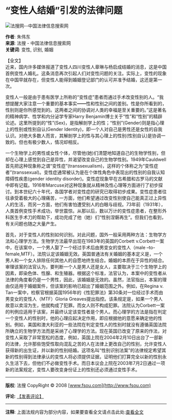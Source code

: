 # “变性人结婚”引发的法律问题

![法搜网--中国法律信息搜索网](http://www.fsou.com/images/fasou_logo.gif)

**作者**: 朱伟东  
**来源**: 法搜 - 中国法律信息搜索网  
**关键词**: 变性, 识别, 婚姻  

【全文】  
近来，国内许多媒体报道了变性人四川变性人章琳与杨启成结婚的消息，这是中国首例变性人婚礼。这条消息再次引起人们对变性问题的关注。实际上，变性的现象在中国早就存在，但变性人能得到婚姻登记部门的认可并准予结婚，这还是第一次。

变性人一般是由于患有医学上所称的“变性症”患者而通过手术改变性别的人。“我想提醒大家注意一个重要的基本事实━━性和性别之间的差别。性是你所看到的，性别则是你所感觉到的。这两者之间的协调对人类的幸福是至关重要的。”这是著名的精神病学、性学和内分泌学专家Harry Benjamin博士关于“性”和“性别”的精辟论述。这里所提到的“性”(Sex)，是指解剖学上的性；“性别”(Gender)则是指心理上的性别或性别自认(Gender Identity)，即一个人对自己是男性还是女性的自我认识。对绝大多数人而言，其解剖学上的性与其心理上的性别(性别自认)是协调一致的。但也有极少数人，情况却相反。

一个生物学上的男性或女性个体，尽管他(她)们清楚地知道自己的生物学性别，但却在心理上感觉到自己是异性，并渴望改变自己的生物学性别。1949年Cauldwell首先把这种现象称之谓“变性症”(transsexualism)，这样的个体称之为“变性症者”(transsexual)。变性症通常被认为是在个体性角色中表现出的性别的自我认知障碍性疾患(gender identity disorder)。变性症现象早在古希腊和古罗马的文献中即有记载。1916年Marcuse对这种现象就从精神及性心理等方面进行了初步探讨。到本世纪六十年代，各国学者对变性症的研究已取得初步成果。变性症患者往往承受着极大的心理痛苦，一方面，他们希望通过改变性别使自己能真正过上异性人的生活，而另一方面，他们有害怕遭受别人的白眼与歧视。73年前（1931年），人类首例变性手术成功，举世震惊。从那以后，数以万计的变性症患者，在整形外科医生手术刀的帮助下，成功完成了他（她）们“性别涅磐再生”。但我们也看到，有关问题也随之大量产生。

首先，对于变性人的性别如何识别。对此问题，国外一般采用两种方法：生物学方法和心理学方法。生物学方法最早出现在1983年的英国的Corbett v.Corbett一案中，在该案中，一个男人娶了一个经过手术后由男变女的变性人（male –to-female,MTF）。法院认定该婚姻无效。英国普通法有关婚姻的基本定义是，一个男人和一个女人排除任何其他人的自愿地终生结合。婚姻的本质在于异性的结合。审理该案的法官认为，要判断一个人是男人还是女人，主要取决于三个生物学上的因素，即染色体、性腺、和生殖器。根据这个标准，法官认为，本案中的变性者从法律的角度看仍是一个男性，因此，该婚姻是无效的。虽然，法官指出，本案的理由仅适用于婚姻案件，但该案的影响已超出了婚姻范围之外。例如，在Regina v. Tan一案中，检察官根据英国1956年的《性犯罪法》第30条对一位经过手术而由男变女的变性人（MTF）Gloria Greaves提出指控。该条规定是，如果一个男人故意以卖淫为生，他就构成了犯罪。而女人则不构成犯罪。法院认为Corbett一案的判例应适用于该案，并最终认定该变性者是个男人。而心理学的方法是指在判定一个变性人的性别时，他的心理应起决定作用，即应根据他的意愿来确定他的性别。例如，美国和澳大利亚的一些法院在判定变性人的性别时就没有遵循英国法院所确立的生物学方法而是采纳了心理学的方法。现在英国已改变了原来的作法，对变性人采取了非常宽松的态度，例如，英国上院在2004年2月10日出台了一部新的法律，允许那些饱受性取向混乱之苦的人在法律上更改自己的性别，允许变性人获得新的出生证，并以新的性别结婚。这项名叫“性别识别法案”的法律规定希望其新的性别得到法律承认的变性人将必须提供证据，证明他们打算完全以新的性别永久生活下去，但他们不必做变性手术。而日本议会上院在2003年7月2日通过一项新的法案规定，变性人要改变身份证上的性别还必须通过变性手术。

---

**版权**: 法搜 CopyRight © 2008 [www.fsou.com](http://www.fsou.com)  

**评论**: [【发表评论】](http://www.fsou.com/forum/)

--- 

**注释**: 上面法规内容为部分内容，如果要查看全文请点击此处:[查看全文](http://vip.chinalawinfo.com/newlaw2002/slc/slc.asp?db=art&gid=335569519)
<!-- tcd_original_link http://www.fsou.com/Html/text/art/3355695/335569519.html -->
